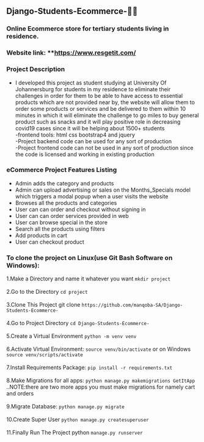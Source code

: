 ## Django-Students-Ecommerce-💯💯
### Online Ecommerce store for tertiary students living in residence.

### Website link: **https://www.resgetit.com/

### Project Description
- I developed this project as student studying at University Of Johannersburg for students in my residence to eliminate their challenges in order for them  to be able to have access to essential products which are not provided near by, the  website will allow them to order some products or services and be delivered to them within 10 minutes in which it will eliminate the challenge to go miles to buy general product such as snacks and it will play positive role in decreasing covid19 cases since it will be helping about 1500+ students<br/>
-frontend tools: html css bootstrap4 and jquery<br/>
-Project backend code can be used for any sort of production<br/>
-Project frontend code can not be used in any sort of production since the code is licensed and working in existing production 


### eCommerce Project Features Listing
- Admin adds the category and products
- Admin can upload advertising or sales on the Months_Specials model which triggers a modal popup when a user visits the website
- Browses all the products and categories
- User can can order and checkout without signing in
- User can can order services provided in web
- User can browse special in the store
- Search all the products using filters
- Add products in cart
- User can checkout product

### To clone the project on Linux(use Git Bash Software on Windows):
1.Make a Directory and name it whatever you want `mkdir project`<br/><br/>
2.Go to the Directory  `cd project`<br/><br/>
3.Clone This Project git clone `https://github.com/manqoba-SA/Django-Students-Ecommerce-`<br/><br/>
4.Go to Project Directory `cd Django-Students-Ecommerce-`<br/><br/>
5.Create a Virtual Environment `python -m venv venv`<br/><br/>
6.Activate Virtual Environment: `source venv/bin/activate` or on Windows `source venv/scripts/activate`<br/><br/>
7.Install Requirements Package: `pip install -r requirements.txt`<br/><br/>
8.Make Migrations for all apps: `python manage.py makemigrations GetItApp` ..NOTE:there are two more apps you must make migrations for namely cart and orders<br/><br/>
9.Migrate Database: `python manage.py migrate`<br/><br/>
10.Create Super User `python manage.py createsuperuser`<br/><br/>
11.Finally Run The Project python `manage.py runserver`<br/><br/>
